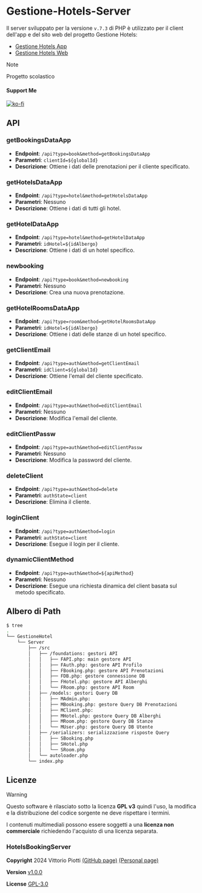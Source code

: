 # Gestione-Hotels-Server



Il server sviluppato per la versione `v.7.3` di PHP  è utilizzato per il client dell'app e del sito web del progetto Gestione Hotels:

 - [Gestione Hotels App](https://github.com/vittorioPiotti/Gestione-Hotels-App)
 - [Gestione Hotels Web](https://github.com/vittorioPiotti/Gestione-Hotels-Web)

> [!NOTE]
> Progetto scolastico

#### Support Me


[![ko-fi](https://ko-fi.com/img/githubbutton_sm.svg)](https://ko-fi.com/P5P012BC8U)

## API

### getBookingsDataApp
- **Endpoint**: `/api?type=book&method=getBookingsDataApp`
- **Parametri**: `clientId=${globalId}`
- **Descrizione**: Ottiene i dati delle prenotazioni per il cliente specificato.

### getHotelsDataApp
- **Endpoint**: `/api?type=hotel&method=getHotelsDataApp`
- **Parametri**: Nessuno
- **Descrizione**: Ottiene i dati di tutti gli hotel.

### getHotelDataApp
- **Endpoint**: `/api?type=hotel&method=getHotelDataApp`
- **Parametri**: `idHotel=${idAlbergo}`
- **Descrizione**: Ottiene i dati di un hotel specifico.

### newbooking
- **Endpoint**: `/api?type=book&method=newbooking`
- **Parametri**: Nessuno
- **Descrizione**: Crea una nuova prenotazione.

### getHotelRoomsDataApp
- **Endpoint**: `/api?type=room&method=getHotelRoomsDataApp`
- **Parametri**: `idHotel=${idAlbergo}`
- **Descrizione**: Ottiene i dati delle stanze di un hotel specifico.

### getClientEmail
- **Endpoint**: `/api?type=auth&method=getClientEmail`
- **Parametri**: `idClient=${globalId}`
- **Descrizione**: Ottiene l'email del cliente specificato.

### editClientEmail
- **Endpoint**: `/api?type=auth&method=editClientEmail`
- **Parametri**: Nessuno
- **Descrizione**: Modifica l'email del cliente.

### editClientPassw
- **Endpoint**: `/api?type=auth&method=editClientPassw`
- **Parametri**: Nessuno
- **Descrizione**: Modifica la password del cliente.

### deleteClient
- **Endpoint**: `/api?type=auth&method=delete`
- **Parametri**: `authState=client`
- **Descrizione**: Elimina il cliente.

### loginClient
- **Endpoint**: `/api?type=auth&method=login`
- **Parametri**: `authState=client`
- **Descrizione**: Esegue il login per il cliente.

### dynamicClientMethod
- **Endpoint**: `/api?type=auth&method=${apiMethod}`
- **Parametri**: Nessuno
- **Descrizione**: Esegue una richiesta dinamica del client basata sul metodo specificato.


## Albero di Path 

```bash
$ tree
.
└── GestioneHotel
    └── Server
    	├── /src
    	│   ├── /foundations: gestori API
    	│   │   ├── FAPI.php: main gestore API
    	│   │   ├── FAuth.php: gestore API Profilo
    	│   │   ├── FBooking.php: gestore API Prenotazioni
    	│   │   ├── FDB.php: gestore connessione DB
    	│   │   ├── FHotel.php: gestore API Alberghi
    	│   │   └── FRoom.php: gestore API Room
    	│   ├── /models: gestori Query DB
    	│   │   ├── MAdmin.php: 
    	│   │   ├── MBooking.php: gestore Query DB Prenotazioni
    	│   │   ├── MClient.php: 
    	│   │   ├── MHotel.php: gestore Query DB Alberghi
    	│   │   ├── MRoom.php: gestore Query DB Stanze
    	│   │   └── MUser.php: gestore Query DB Utente
    	│   ├── /serializers: serializzazione risposte Query
    	│   │   ├── SBooking.php
    	│   │   ├── SHotel.php
    	│   │   └── SRoom.php
    	│   └── autoloader.php
    	└── index.php

```


## Licenze

> [!WARNING]
> Questo software è rilasciato sotto la licenza **GPL v3** quindi l'uso, la modifica e la distribuzione del codice sorgente ne deve rispettare i termini.
> 
> I contenuti multimediali possono essere soggetti a una **licenza non commerciale** richiedendo l'acquisto di una licenza separata.

### HotelsBookingServer

**Copyright** 2024 Vittorio Piotti [(GitHub page)](https://github.com/vittorioPiotti) [(Personal page)](https://vittoriopiotti.altervista.org/)

**Version** [v1.0.0](https://github.com/vittorioPiotti/HotelsBookig-Server-PHP/releases/tag/v1.0.0)

**License** [GPL-3.0](https://github.com/vittorioPiotti/HotelsBookig-Server-PHP/blob/main/LICENSE.md)


